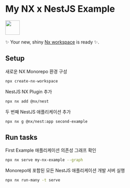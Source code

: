 # My NX x NestJS Example

<a alt="Nx logo" href="https://nx.dev" target="_blank" rel="noreferrer"><img src="https://raw.githubusercontent.com/nrwl/nx/master/images/nx-logo.png" width="45"></a>

✨ Your new, shiny [Nx workspace](https://nx.dev) is ready ✨.

## Setup
새로운 NX Monorepo 환경 구성
```sh
npx create-nx-workspace
```

NestJS NX Plugin 추가
```sh
npx nx add @nx/nest
```

두 번째 NestJS 애플리케이션 추가
```sh
npx nx g @nx/nest:app second-example
```


## Run tasks
First Example 애플리케이션 의존성 그래프 확인

```sh
npx nx serve my-nx-example --graph
```

Monorepo에 포함된 모든 NestJS 애플리케이션 개발 서버 실행
```sh
npx nx run-many -t serve
```